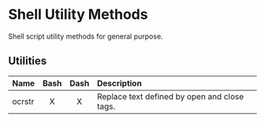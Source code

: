 # Shell Utility Methods
Shell script utility methods for general purpose.

## Utilities

| Name   | Bash | Dash | Description |
| :----- | :--: | :--: | :---------- |
| ocrstr | X    | X    | Replace text defined by open and close tags. |
